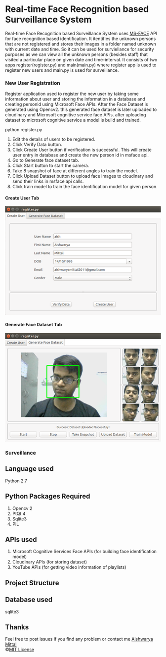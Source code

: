 # Real-time Face Recognition based Surveillance System

Real-time Face Recognition based Surveillance System uses [MS-FACE](https://azure.microsoft.com/en-in/services/cognitive-services/face/) API for face recognition based identification. It itentifies the unknown persons that are not registered and stores their images in a folder named unknown with current date and time. So it can be used for surviellance for security purposes as we can view all the unknown persons (besides staff) that visited a particular place on given date and time-interval. It consists of two apps register(register.py) and main(main.py) where register app is used to register new users and main.py is used for surveillance.  

### New User Registration
Register application used to register the new user by taking some information about user and storing the information in a database and creating personid using Microsoft Face APIs. After the Face Dataset is generated using Opencv2. this generated face dataset is later uploaded to cloudinary and Microsoft cognitive service face APIs. after uploading dataset to microsoft cognitive service a model is build and trained.

python register.py

1. Edit the details of users to be registered.
2. Click Verify Data button.
3. Click Create User button if verification is successful. This will create user entry in database and create the new person id in msface api.
4. Go to Generate face dataset tab.
5. Click Start button to start the camera.
6. Take 8 snapshot of face at different angles to train the model.
7. Click Upload Dataset button to upload face images to cloudinary and send their links in msface api calls.
8. Click train model to train the face identification model for given person.
#### Create User Tab
![register1](/screenshots/register1.png)

#### Generate Face Dataset Tab
![register2](/screenshots/register2.png)



### Surveillance


 
## Language used

 Python 2.7
 

## Python Packages Required
 1. Opencv 2
 2. PtQt 4
 3. Sqlite3
 4. PIL
 
 
## APIs used
 1. Microsoft Cognitive Services Face APIs (for building face identification model)
 2. Cloudinary APIs (for storing dataset)
 3. YouTube APIs (for getting video information of playlists)

## Project Structure
 

## Database used
 sqlite3
 

 ## Thanks
Feel free to post issues if you find any problem or contact me [Aishwarya Mittal](https://www.facebook.com/aishhmittal)<br>
©[MIT License](https://github.com/aishmittal/SOLAMS/blob/master/LICENSE)

